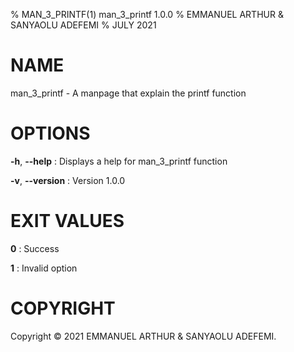 % MAN_3_PRINTF(1) man_3_printf 1.0.0
% EMMANUEL ARTHUR & SANYAOLU ADEFEMI
% JULY 2021

# NAME

man_3_printf - A manpage that explain the printf function

# OPTIONS
**-h**, **--help**
: Displays a help for man_3_printf function

**-v**, **--version**
: Version 1.0.0

# EXIT VALUES
**0**
: Success

**1**
: Invalid option

# COPYRIGHT
Copyright © 2021 EMMANUEL ARTHUR & SANYAOLU ADEFEMI.
